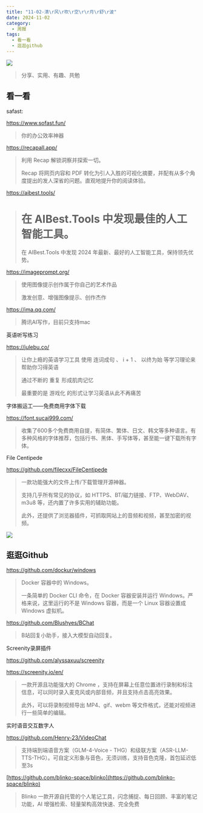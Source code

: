 ```yaml
---
title: "11-02-清\r风\r吹\r空\r\r月\r舒\r波"
date: 2024-11-02
category:
  - 周报
tags:
  - 看一看
  - 逛逛github
---
```

![](https://img.nnxx.me/file/06fec41a7d2808196218b-a1ec39b9d1ee4f4098.png)

> 分享、实用、有趣、共勉



## 看一看



safast:

https://www.sofast.fun/

> 你的办公效率神器



https://recapall.app/

> 利用 Recap 解锁洞察并探索一切。
>
> Recap 将网页内容和 PDF 转化为引人入胜的可视化摘要，并配有从多个角度提出的发人深省的问题。直观地提升你的阅读体验。



https://aibest.tools/

> # 在 AIBest.Tools 中发现最佳的人工智能工具。
>
> 在 AIBest.Tools 中发现 2024 年最新、最好的人工智能工具，保持领先优势。



https://imageprompt.org/

> 使用图像提示创作属于你自己的艺术作品
>
> 激发创意、增强图像提示、创作杰作



https://ima.qq.com/

> 腾讯AI写作，目前只支持mac



英语听写练习

https://julebu.co/

>  让你上瘾的英语学习工具
> 使用 连词成句 、 i + 1 、 以终为始 等学习理论来帮助你习得英语
>
> 通过不断的 重复 形成肌肉记忆
>
> 最重要的是 游戏化 的形式让学习英语从此不再痛苦



字体搬运工——免费商用字体下载

https://font.sucai999.com/

> 收集了600多个免费商用自提，有简体、繁体、日文、韩文等多种语言。有多种风格的字体推荐，包括行书、黑体、手写体等，甚至能一键下载所有字体。



File Centipede

https://github.com/filecxx/FileCentipede

> 一款功能强大的文件上传/下载管理开源神器。
>
> 支持几乎所有常见的协议，如 HTTPS、BT/磁力链接、FTP、WebDAV、m3u8 等，还内置了许多实用的辅助功能。
>
> 此外，还提供了浏览器插件，可抓取网站上的音频和视频，甚至加密的视频。

![](https://github.com/filecxx/FileCentipede/raw/main/images/screenshot_software.png)





##  逛逛Github


https://github.com/dockur/windows

> Docker 容器中的 Windows。
>
> 一条简单的 Docker CLI 命令，在 Docker 容器安装并运行 Windows。严格来说，这里运行的不是 Windows 容器，而是一个 Linux 容器设置成 Windows 虚拟机。



https://github.com/Blushyes/BChat

> B站回复小助手，接入大模型自动回复。





Screenity录屏插件

https://github.com/alyssaxuu/screenity

https://screenity.io/en/

>  一款开源且功能强大的 Chrome ，支持在屏幕上任意位置进行录制和标注信息，可以同时录入麦克风或内部音频，并且支持点击高亮效果。 
>
> 此外，可以将录制视频导出 MP4、gif、webm 等文件格式，还能对视频进行一些简单的编辑。



实时语音交互数字人

https://github.com/Henry-23/VideoChat

> 支持端到端语音方案（GLM-4-Voice - THG）和级联方案（ASR-LLM-TTS-THG）。可自定义形象与音色，无须训练，支持音色克隆，首包延迟低至3s



[https://github.com/blinko-space/blinko](https://github.com/blinko-space/blinko)

> Blinko 一款开源自托管的个人笔记工具，闪念捕捉、每日回顾、丰富的笔记功能，AI 增强检索、轻量架构高效快速、完全免费

